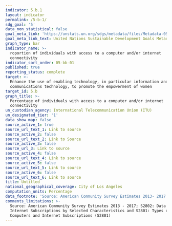 ```yaml
---
indicator: 5.b.1
layout: indicator
permalink: /5-b-1/
sdg_goal: '5'
data_non_statistical: false
goal_meta_link: 'https://unstats.un.org/sdgs/metadata/files/Metadata-05-0B-01.pdf'
goal_meta_link_text: United Nations Sustainable Development Goals Metadata (PDF 211 KB)
graph_type: bar
indicator_name: >-
  roportion of individuals with access to a computer and/or internet
  connectivity
indicator_sort_order: 05-bb-01
published: true
reporting_status: complete
target: >-
  Enhance the use of enabling technology, in particular information and
  communications technology, to promote the empowerment of women
target_id: 5.b
graph_title: >-
  Percentage of individuals with access to a computer and/or internet
  connectivity
un_custodian_agency: International Telecommunication Union (ITU)
un_designated_tier: '1'
data_show_map: false
source_active_1: true
source_url_text_1: Link to source
source_active_2: false
source_url_text_2: Link to Source
source_active_3: false
source_url_3: Link to source
source_active_4: false
source_url_text_4: Link to source
source_active_5: false
source_url_text_5: Link to source
source_active_6: false
source_url_text_6: Link to source
title: Untitled
national_geographical_coverage: City of Los Angeles
computation_units: Percentage
data_footnote: 'Source: American Community Survey Estimates 2013- 2017'
comments_limitations: >-
  Source: American Community Survey Estimates 2013 - 2017; S2802: Data Types of
  Internet Subscriptions by Selected Characteristics and S2801: Types of
  Computers and Internet Subscriptions (S2801)
---
```

